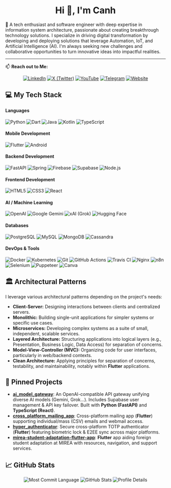 <h1 align="center">Hi 👋, I'm Canh</h1>

🚀 A tech enthusiast and software engineer with deep expertise in information system architecture, passionate about creating breakthrough technology solutions. I specialize in driving digital transformation by developing and deploying solutions that leverage Automation, IoT, and Artificial Intelligence (AI). I'm always seeking new challenges and collaborative opportunities to turn innovative ideas into impactful realities.

---

📫 **Reach out to Me:**

<p align="center">
  <a href="https://linkedin.com/in/xuancanhit" target="_blank"><img alt="LinkedIn" src="https://img.shields.io/badge/linkedin-%230077B5.svg?&style=for-the-badge&logo=linkedin&logoColor=white" /></a>
  <a href="https://twitter.com/xuancanhit99" target="_blank"><img alt="X (Twitter)" src="https://img.shields.io/badge/X-%23000000.svg?&style=for-the-badge&logo=x&logoColor=white" /></a>
  <a href="https://youtube.com/@shinz99" target="_blank"><img alt="YouTube" src="https://img.shields.io/badge/youtube-%23FF0000.svg?&style=for-the-badge&logo=youtube&logoColor=white" /></a>
  <a href="https://t.me/hennryvu" target="_blank"><img alt="Telegram" src="https://img.shields.io/badge/telegram-%232CA5E0.svg?&style=for-the-badge&logo=telegram&logoColor=white" /></a>
  <a href="https://hyperz.app" target="_blank"><img alt="Website" src="https://img.shields.io/badge/Website-FF4500.svg?&style=for-the-badge&logo=google-chrome&logoColor=white" /></a>
  </p>

## 💻 My Tech Stack

#### Languages
<p>
  <img src="https://img.shields.io/badge/Python-3776AB?style=flat-square&logo=python&logoColor=white" alt="Python"/>
  <img src="https://img.shields.io/badge/Dart-0175C2?style=flat-square&logo=dart&logoColor=white" alt="Dart"/>
  <img src="https://img.shields.io/badge/Java-ED8B00?style=flat-square&logo=openjdk&logoColor=white" alt="Java"/>
  <img src="https://img.shields.io/badge/Kotlin-7F52FF?style=flat-square&logo=kotlin&logoColor=white" alt="Kotlin"/>
  <img src="https://img.shields.io/badge/TypeScript-3178C6?style=flat-square&logo=typescript&logoColor=white" alt="TypeScript"/>
  </p>

#### Mobile Development
<p>
  <img src="https://img.shields.io/badge/Flutter-02569B?style=flat-square&logo=flutter&logoColor=white" alt="Flutter"/>
  <img src="http://img.shields.io/badge/Android-3DDC84?style=flat-square&logo=android&logoColor=ffffff" alt="Android"/>
  </p>

#### Backend Development
<p>
  <img src="https://img.shields.io/badge/FastAPI-009688?style=flat-square&logo=fastapi&logoColor=white" alt="FastAPI"/>
  <img src="https://img.shields.io/badge/Spring-6DB33F?style=flat-square&logo=spring&logoColor=white" alt="Spring"/>
  <img src="https://img.shields.io/badge/Firebase-FFCA28?style=flat-square&logo=firebase&logoColor=black" alt="Firebase"/>
  <img src="https://img.shields.io/badge/Supabase-3ECF8E?style=flat-square&logo=supabase&logoColor=white" alt="Supabase"/>
  <img src="https://img.shields.io/badge/Node.js-339933?style=flat-square&logo=nodedotjs&logoColor=white" alt="Node.js"/>
</p>

#### Frontend Development
<p>
  <img src="https://img.shields.io/badge/HTML5-E34F26?style=flat-square&logo=html5&logoColor=white" alt="HTML5"/>
  <img src="https://img.shields.io/badge/CSS3-1572B6?style=flat-square&logo=css3&logoColor=white" alt="CSS3"/>
  <img src="https://img.shields.io/badge/React-%2320232a.svg?style=flat-square&logo=react&logoColor=%2361DAFB" alt="React"/>
</p>

#### AI / Machine Learning
<p>
  <img src="https://img.shields.io/badge/OpenAI-412991?style=flat-square&logo=openai&logoColor=white" alt="OpenAI"/>
  <img src="https://img.shields.io/badge/Google%20Gemini-8E44AD?style=flat-square&logo=google-gemini&logoColor=white" alt="Google Gemini"/>
  <img src="https://img.shields.io/badge/xAI-000000?style=flat-square&logo=xai&logoColor=white" alt="xAI (Grok)"/>
  <img src="https://img.shields.io/badge/%F0%9F%A4%97%20Hugging%20Face-FFD21E?style=flat-square&logo=huggingface&logoColor=black" alt="Hugging Face"/>
</p>

#### Databases
<p>
  <img src="https://img.shields.io/badge/PostgreSQL-316192?style=flat-square&logo=postgresql&logoColor=white" alt="PostgreSQL"/>
  <img src="https://img.shields.io/badge/MySQL-4479A1?style=flat-square&logo=mysql&logoColor=white" alt="MySQL"/>
  <img src="https://img.shields.io/badge/MongoDB-4EA94B?style=flat-square&logo=mongodb&logoColor=white" alt="MongoDB"/>
  <img src="https://img.shields.io/badge/Cassandra-1287B1?style=flat-square&logo=apachecassandra&logoColor=white" alt="Cassandra"/>
</p>

#### DevOps & Tools
<p>
  <img src="https://img.shields.io/badge/Docker-2496ED?style=flat-square&logo=docker&logoColor=white" alt="Docker"/>
  <img src="https://img.shields.io/badge/Kubernetes-326CE5?style=flat-square&logo=kubernetes&logoColor=white" alt="Kubernetes"/>
  <img src="https://img.shields.io/badge/Git-F05032?style=flat-square&logo=git&logoColor=white" alt="Git"/>
  <img src="https://img.shields.io/badge/GitHub%20Actions-2088FF?style=flat-square&logo=github-actions&logoColor=white" alt="GitHub Actions"/>
  <img src="https://img.shields.io/badge/Travis%20CI-3AAA35?style=flat-square&logo=travisci&logoColor=white" alt="Travis CI"/>
  <img src="https://img.shields.io/badge/Nginx-009639?style=flat-square&logo=nginx&logoColor=white" alt="Nginx"/>
  <img src="https://img.shields.io/badge/n8n-FF4B4B?style=flat-square&logo=n8n&logoColor=white" alt="n8n"/>
  <img src="https://img.shields.io/badge/Selenium-43B02A?style=flat-square&logo=selenium&logoColor=white" alt="Selenium"/>
  <img src="https://img.shields.io/badge/Puppeteer-01D19D?style=flat-square&logo=puppeteer&logoColor=white" alt="Puppeteer"/>
  <img src="https://img.shields.io/badge/Canva-00C4CC?style=flat-square&logo=canva&logoColor=white" alt="Canva"/>
</p>

## 🏛️ Architectural Patterns
I leverage various architectural patterns depending on the project's needs:

- **Client-Server:** Designing interactions between clients and centralized servers.
- **Monolithic:** Building single-unit applications for simpler systems or specific use cases.
- **Microservices:** Developing complex systems as a suite of small, independent, scalable services.
- **Layered Architecture:** Structuring applications into logical layers (e.g., Presentation, Business Logic, Data Access) for separation of concerns.
- **Model-View-Controller (MVC):** Organizing code for user interfaces, particularly in web/backend contexts.
- **Clean Architecture:** Applying principles for separation of concerns, testability, and maintainability, notably within **Flutter** applications.

## 📌 Pinned Projects

- **[ai_model_gateway](https://github.com/xuancanhit99/ai_model_gateway)**: An OpenAI-compatible API gateway unifying diverse AI models (Gemini, Grok...). Includes Supabase user management & API key failover. Built with **Python (FastAPI)** and **TypeScript (React)**.
- **[cross_platform_mailing_app](https://github.com/xuancanhit99/cross_platform_mailing_app)**: Cross-platform mailing app (**Flutter**) supporting individual/mass (CSV) emails and webmail access.
- **[hyper_authenticator](https://github.com/xuancanhit99/hyper_authenticator)**: Secure cross-platform TOTP authenticator (**Flutter**) featuring biometric lock & E2EE sync across major platforms.
- **[mirea-student-adaptation-flutter-app](https://github.com/xuancanhit99/mirea-student-adaptation-flutter-app)**: **Flutter** app aiding foreign student adaptation at MIREA with resources, navigation, and support services.

## 📈 GitHub Stats

<p align="center">
  <img src="http://github-profile-summary-cards.vercel.app/api/cards/most-commit-language?username=xuancanhit99&theme=github_dark" alt="Most Commit Language"/>
  <img src="http://github-profile-summary-cards.vercel.app/api/cards/stats?username=xuancanhit99&theme=github_dark" alt="GitHub Stats"/>
  <img src="https://github-profile-summary-cards.vercel.app/api/cards/profile-details?username=xuancanhit99&theme=github_dark" alt="Profile Details"/>
</p>
